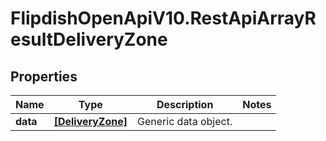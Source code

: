 # FlipdishOpenApiV10.RestApiArrayResultDeliveryZone

## Properties
Name | Type | Description | Notes
------------ | ------------- | ------------- | -------------
**data** | [**[DeliveryZone]**](DeliveryZone.md) | Generic data object. | 


